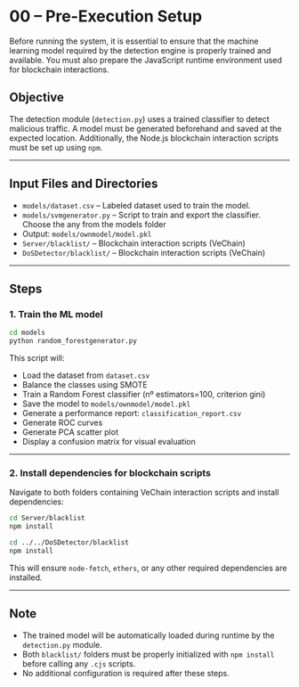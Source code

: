 # 00 – Pre-Execution Setup

Before running the system, it is essential to ensure that the machine learning model required by the detection engine is properly trained and available. You must also prepare the JavaScript runtime environment used for blockchain interactions.

## Objective

The detection module (`detection.py`) uses a trained classifier to detect malicious traffic. A model must be generated beforehand and saved at the expected location. Additionally, the Node.js blockchain interaction scripts must be set up using `npm`.

---

## Input Files and Directories

- `models/dataset.csv` – Labeled dataset used to train the model.
- `models/svmgenerator.py` – Script to train and export the classifier. Choose the any from the models folder
- Output: `models/ownmodel/model.pkl`
- `Server/blacklist/` – Blockchain interaction scripts (VeChain)
- `DoSDetector/blacklist/` – Blockchain interaction scripts (VeChain)

---

## Steps

### 1. Train the ML model

```bash
cd models
python random_forestgenerator.py
```

This script will:
- Load the dataset from `dataset.csv`
- Balance the classes using SMOTE
- Train a Random Forest classifier (nº estimators=100, criterion	gini)
- Save the model to `models/ownmodel/model.pkl`
- Generate a performance report: `classification_report.csv`
- Generate ROC curves
- Generate PCA scatter plot
- Display a confusion matrix for visual evaluation

---

### 2. Install dependencies for blockchain scripts

Navigate to both folders containing VeChain interaction scripts and install dependencies:

```bash
cd Server/blacklist
npm install

cd ../../DoSDetector/blacklist
npm install
```

This will ensure `node-fetch`, `ethers`, or any other required dependencies are installed.

---

## Note

- The trained model will be automatically loaded during runtime by the `detection.py` module.
- Both `blacklist/` folders must be properly initialized with `npm install` before calling any `.cjs` scripts.
- No additional configuration is required after these steps.
